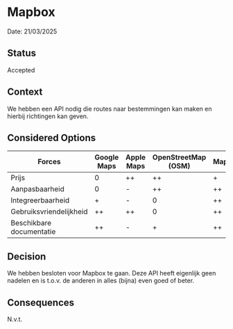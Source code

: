 # Mapbox
Date: 21/03/2025

## Status
Accepted

## Context
We hebben een API nodig die routes naar bestemmingen kan maken en hierbij richtingen kan geven.

## Considered Options
| Forces | Google Maps | Apple Maps | OpenStreetMap (OSM) | Mapbox |
|---|---|---|---|---|
| Prijs | 0 | ++ | ++ | + |
| Aanpasbaarheid | 0 | - | ++ | ++ |
| Integreerbaarheid | + | - | 0 | ++ |
| Gebruiksvriendelijkheid | ++ | ++ | 0 | ++ |
| Beschikbare documentatie | ++ | - | + | ++ |

## Decision
We hebben besloten voor Mapbox te gaan. Deze API heeft eigenlijk geen nadelen en is t.o.v. de anderen in alles (bijna) even goed of beter.

## Consequences
N.v.t.
